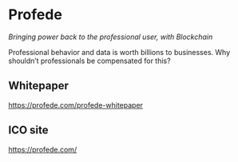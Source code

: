 # Profede

_Bringing power back to the professional user, with Blockchain_

Professional behavior and data is worth billions to businesses. Why shouldn’t professionals be compensated for this?

## Whitepaper

https://profede.com/profede-whitepaper

## ICO site

https://profede.com/
